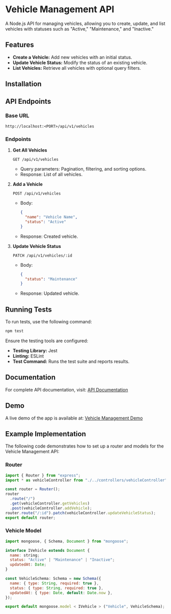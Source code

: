 # Vehicle Management API

A Node.js API for managing vehicles, allowing you to create, update, and list vehicles with statuses such as "Active," "Maintenance," and "Inactive."

## Features

- **Create a Vehicle:** Add new vehicles with an initial status.
- **Update Vehicle Status:** Modify the status of an existing vehicle.
- **List Vehicles:** Retrieve all vehicles with optional query filters.

## Installation

## API Endpoints

### Base URL

`http://localhost:<PORT>/api/v1/vehicles`

### Endpoints

1. **Get All Vehicles**

   ```http
   GET /api/v1/vehicles
   ```

   - Query parameters: Pagination, filtering, and sorting options.
   - Response: List of all vehicles.

2. **Add a Vehicle**

   ```http
   POST /api/v1/vehicles
   ```

   - Body:

     ```json
     {
       "name": "Vehicle Name",
       "status": "Active"
     }
     ```

   - Response: Created vehicle.

3. **Update Vehicle Status**

   ```http
   PATCH /api/v1/vehicles/:id
   ```

   - Body:

     ```json
     {
       "status": "Maintenance"
     }
     ```

   - Response: Updated vehicle.

## Running Tests

To run tests, use the following command:

```bash
npm test
```

Ensure the testing tools are configured:

- **Testing Library:** Jest
- **Linting:** ESLint
- **Test Command:** Runs the test suite and reports results.

## Documentation

For complete API documentation, visit: [API Documentation](documentation-link)

## Demo

A live demo of the app is available at: [Vehicle Management Demo](demo-link)

## Example Implementation

The following code demonstrates how to set up a router and models for the Vehicle Management API:

### Router

```javascript
import { Router } from "express";
import * as vehicleController from "./../controllers/vehicleController";

const router = Router();
router
  .route("/")
  .get(vehicleController.getVehicles)
  .post(vehicleController.addVehicle);
router.route("/:id").patch(vehicleController.updateVehicleStatus);
export default router;
```

### Vehicle Model

```javascript
import mongoose, { Schema, Document } from "mongoose";

interface IVehicle extends Document {
  name: string;
  status: "Active" | "Maintenance" | "Inactive";
  updatedAt: Date;
}

const VehicleSchema: Schema = new Schema({
  name: { type: String, required: true },
  status: { type: String, required: true },
  updatedAt: { type: Date, default: Date.now },
});

export default mongoose.model < IVehicle > ("Vehicle", VehicleSchema);
```
